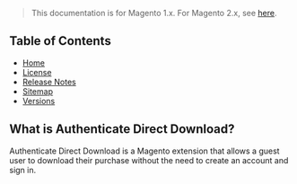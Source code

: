 <blockquote class="important">This documentation is for Magento 1.x. For Magento 2.x, see <a href="https://nickolasburr.github.io/docs/magento/extensions/2.x/authenticatedirectdownload/latest/">here</a>.</blockquote>

## Table of Contents

- [Home](https://nickolasburr.github.io/docs/magento/extensions/1.x/authenticatedirectdownload/latest/)
- [License](https://nickolasburr.github.io/docs/magento/extensions/1.x/authenticatedirectdownload/LICENSE.txt)
- [Release Notes](https://nickolasburr.github.io/docs/magento/extensions/1.x/authenticatedirectdownload/RELEASE_NOTES.txt)
- [Sitemap](https://nickolasburr.github.io/docs/magento/extensions/1.x/authenticatedirectdownload/latest/sitemap.xml)
- [Versions](https://nickolasburr.github.io/docs/magento/extensions/1.x/authenticatedirectdownload/)

## What is Authenticate Direct Download?

Authenticate Direct Download is a Magento extension that allows a guest user to download their purchase without the need to create an account and sign in.
